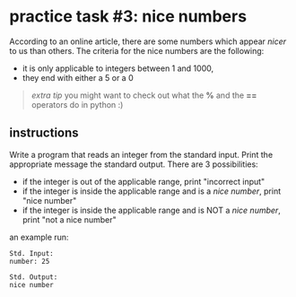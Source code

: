 # practice task #3: nice numbers

According to an online article, there are some numbers which appear *nicer* to us than others. The criteria for the nice numbers are the following:

- it is only applicable to integers between 1 and 1000,
- they end with either a 5 or a 0

> *extra tip*
> you might want to check out what the **%** and the **==** operators do in python :) 

## instructions
Write a program that reads an integer from the standard input.
Print the appropriate message the standard output. There are 3 possibilities:

 - if the integer is out of the applicable range, print "incorrect input"
 - if the integer is inside the applicable range and is a *nice number*, print "nice number"
 - if the integer is inside the applicable range and is NOT a *nice number*, print "not a nice number"

an example run:
```
Std. Input:	
number: 25

Std. Output:
nice number
```